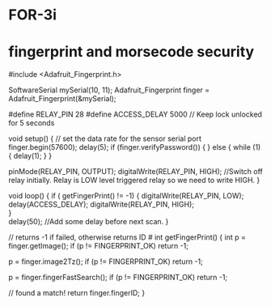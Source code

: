 # FOR-3i
# fingerprint and morsecode security

#include <Adafruit_Fingerprint.h>

SoftwareSerial mySerial(10, 11);
Adafruit_Fingerprint finger = Adafruit_Fingerprint(&mySerial);

#define RELAY_PIN       28
#define ACCESS_DELAY    5000 // Keep lock unlocked for 5 seconds 


void setup()
{
  // set the data rate for the sensor serial port
  finger.begin(57600);
  delay(5);
  if (finger.verifyPassword()) 
  {
  } 
  else 
  {
    while (1) { delay(1); }
  }
  
  pinMode(RELAY_PIN, OUTPUT);
  digitalWrite(RELAY_PIN, HIGH);   //Switch off relay initially. Relay is LOW level triggered relay so we need to write HIGH.
}

void loop()
{
  if ( getFingerPrint() != -1)
  {
    digitalWrite(RELAY_PIN, LOW);
    delay(ACCESS_DELAY);
    digitalWrite(RELAY_PIN, HIGH);   
  }  
  delay(50);            //Add some delay before next scan.
}

// returns -1 if failed, otherwise returns ID #
int getFingerPrint() 
{
  int p = finger.getImage();
  if (p != FINGERPRINT_OK)  return -1;

  p = finger.image2Tz();
  if (p != FINGERPRINT_OK)  return -1;

  p = finger.fingerFastSearch();
  if (p != FINGERPRINT_OK)  return -1;

  // found a match!
  return finger.fingerID;
}
